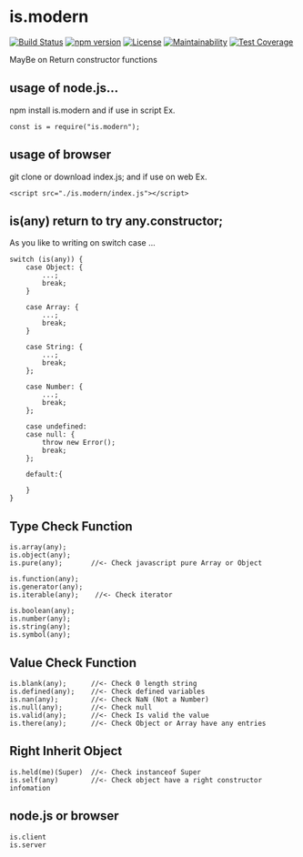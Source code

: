# is.modern

[![Build Status](https://travis-ci.org/johnny-shaman/is.modern.svg?branch=v0.5)](https://travis-ci.org/johnny-shaman/is.modern)
[![npm version](https://badge.fury.io/js/is.modern.svg)](https://badge.fury.io/js/is.modern)
[![License](https://img.shields.io/badge/License-GPL%20v3-blue.svg)](./LICENSE)
[![Maintainability](https://api.codeclimate.com/v1/badges/1c30f575649d0f79088a/maintainability)](https://codeclimate.com/github/johnny-shaman/is.modern/maintainability)
[![Test Coverage](https://api.codeclimate.com/v1/badges/1c30f575649d0f79088a/test_coverage)](https://codeclimate.com/github/johnny-shaman/is.modern/test_coverage)

MayBe on Return constructor functions

## usage of node.js...

npm install is.modern
and if use in script Ex.

    const is = require("is.modern");

## usage of browser

git clone or download index.js;
and if use on web Ex.

    <script src="./is.modern/index.js"></script>
    

## is(any) return to try any.constructor;
    
As you like to writing on switch case ...

    switch (is(any)) {
        case Object: {
            ...;
            break;
        }

        case Array: {
            ...;
            break;
        }

        case String: {
            ...;
            break;
        };

        case Number: {
            ...;
            break;
        };

        case undefined:
        case null: {
            throw new Error();
            break;
        };

        default:{
            
        }
    }

## Type Check Function

    is.array(any);
    is.object(any);
    is.pure(any);       //<- Check javascript pure Array or Object

    is.function(any);
    is.generator(any);
    is.iterable(any);    //<- Check iterator

    is.boolean(any);
    is.number(any);
    is.string(any);
    is.symbol(any);

## Value Check Function

    is.blank(any);      //<- Check 0 length string
    is.defined(any);    //<- Check defined variables
    is.nan(any);        //<- Check NaN (Not a Number)
    is.null(any);       //<- Check null
    is.valid(any);      //<- Check Is valid the value
    is.there(any);      //<- Check Object or Array have any entries

## Right Inherit Object

    is.held(me)(Super)  //<- Check instanceof Super
    is.self(any)        //<- Check object have a right constructor infomation
    
## node.js or browser

    is.client
    is.server
